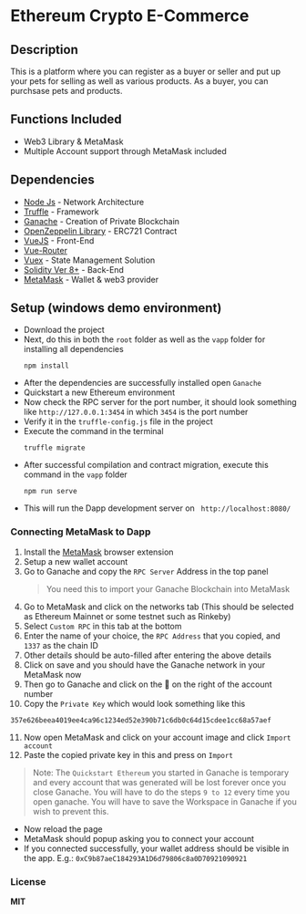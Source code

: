 # Ethereum Crypto E-Commerce
 
## Description
This is a platform where you can register as a buyer or seller and put up your pets for selling as well as various products. As a buyer, you can purchsase pets and products.

## Functions Included 
- Web3 Library & MetaMask  
- Multiple Account support through MetaMask included 
 

## Dependencies 
- [Node Js](https://nodejs.org/en/download/) - Network Architecture
- [Truffle](https://www.trufflesuite.com/truffle) - Framework
- [Ganache](https://www.trufflesuite.com/ganache) - Creation of Private Blockchain 
- [OpenZeppelin Library](https://github.com/OpenZeppelin/openzeppelin-contracts) - ERC721 Contract 
- [VueJS](https://vuejs.org/) - Front-End
- [Vue-Router](https://router.vuejs.org/)
- [Vuex](https://vuex.vuejs.org/) - State Management Solution
- [Solidity Ver 8+](https://docs.soliditylang.org/en/v0.8.4/) - Back-End 
- [MetaMask](https://metamask.io/download) - Wallet & web3 provider 

## Setup (windows demo environment) 
 
- Download the project 
- Next, do this in both the `root` folder as well as the `vapp` folder  for installing all dependencies
  ```
  npm install
  ```
- After the dependencies are successfully installed open `Ganache`
- Quickstart a new Ethereum environment 
- Now check the RPC server for the port number, it should look something like `http://127.0.0.1:3454` in which `3454` is the port number
- Verify it in the `truffle-config.js` file in the project 
- Execute the command in the terminal 
  ```
  truffle migrate
  ```
- After successful compilation and contract migration, execute this command in the `vapp` folder
  ```
  npm run serve
  ```
- This will run the Dapp development server on ` http://localhost:8080/` 

### Connecting MetaMask to Dapp 
1. Install the [MetaMask](https://metamask.io/download) browser extension
2. Setup a new wallet account
3. Go to Ganache and copy the `RPC Server` Address in the top panel
   > You need this to import your Ganache Blockchain into MetaMask
4. Go to MetaMask and click on the networks tab (This should be selected as Ethereum Mainnet or some testnet such as Rinkeby)
5. Select `Custom RPC` in this tab at the bottom
6. Enter the name of your choice, the `RPC Address` that you copied, and `1337` as the chain ID
7. Other details should be auto-filled after entering the above details
8. Click on save and you should have the Ganache network in your MetaMask now
9. Then go to Ganache and click on the 🔑  on the right of the account number
10. Copy the `Private Key` which would look something like this 
  ```
  357e626beea4019ee4ca96c1234ed52e390b71c6db0c64d15cdee1cc68a57aef
  ```
11. Now open MetaMask and click on your account image and click `Import account`
12. Paste the copied private key in this and press on `Import`
 > Note: The `Quickstart Ethereum` you started in Ganache is temporary and every account that was generated will be lost forever once you close Ganache. You will have to do the steps `9 to 12` every time you open ganache. You will have to save the Workspace in Ganache if you wish to prevent this.
- Now reload the page
- MetaMask should popup asking you to connect your account
- If you connected successfully, your wallet address should be visible in the app. E.g.: `0xC9b87aeC184293A1D6d79806c8a0D70921090921`

### License
**MIT**

